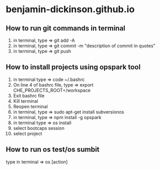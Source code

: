 # benjamin-dickinson.github.io

## How to run git commands in terminal
1) in terminal, type => git add -A
2) in terminal, type => git commit -m "description of commit in quotes"
3) in terminal, type => git push

## How to install projects using opspark tool
1) in terminal type => code ~/.bashrc
2) On line 4 of bashrc file, type => export CHE_PROJECTS_ROOT=/workspace
3) Exit bashrc file
4) Kill terminal
5) Reopen terminal
6) in terminal, type => sudo apt-get install subversionos
7) in terminal, type => npm install -g opspark
8) in terminal type => os install
9) select bootcaps session
10) select project


## How to run os test/os sumbit
type in terminal => os [action]
